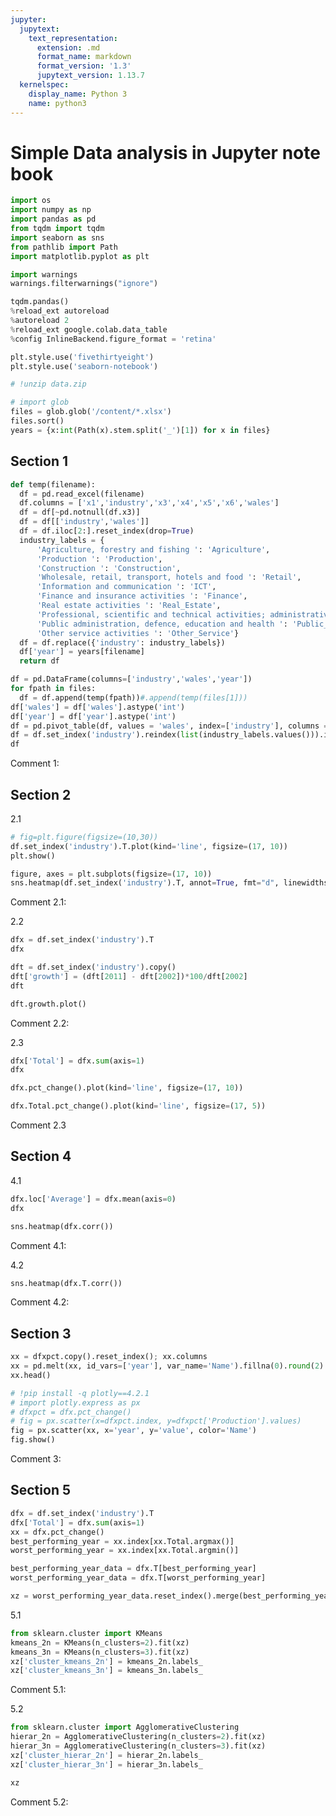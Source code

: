 ```yaml
---
jupyter:
  jupytext:
    text_representation:
      extension: .md
      format_name: markdown
      format_version: '1.3'
      jupytext_version: 1.13.7
  kernelspec:
    display_name: Python 3
    name: python3
---
```


<!-- #region id="8jvk9njivAgx" -->
# Simple Data analysis in Jupyter note book
<!-- #endregion -->

```python id="gdMjKErInABW"
import os
import numpy as np
import pandas as pd
from tqdm import tqdm
import seaborn as sns
from pathlib import Path
import matplotlib.pyplot as plt

import warnings
warnings.filterwarnings("ignore")

tqdm.pandas()
%reload_ext autoreload
%autoreload 2
%reload_ext google.colab.data_table
%config InlineBackend.figure_format = 'retina'

plt.style.use('fivethirtyeight')
plt.style.use('seaborn-notebook')
```

```python id="iH-Db4R9v1MP"
# !unzip data.zip
```

```python id="ur_PuZnTsMVA"
# import glob
files = glob.glob('/content/*.xlsx')
files.sort()
years = {x:int(Path(x).stem.split('_')[1]) for x in files}
```

<!-- #region id="O26Bv8ViLOX0" -->
## Section 1
<!-- #endregion -->

```python id="kh0I7NHJt1ui" colab={"base_uri": "https://localhost:8080/", "height": 299} executionInfo={"status": "ok", "timestamp": 1598513016587, "user_tz": -330, "elapsed": 857, "user": {"displayName": "Sparsh Agarwal", "photoUrl": "", "userId": "13037694610922482904"}} outputId="be7b4715-9041-4dd9-9c9e-95ad486e50ca"
def temp(filename):
  df = pd.read_excel(filename)
  df.columns = ['x1','industry','x3','x4','x5','x6','wales']
  df = df[~pd.notnull(df.x3)]
  df = df[['industry','wales']]
  df = df.iloc[2:].reset_index(drop=True)
  industry_labels = {
      'Agriculture, forestry and fishing ': 'Agriculture',
      'Production ': 'Production',
      'Construction ': 'Construction', 
      'Wholesale, retail, transport, hotels and food ': 'Retail',
      'Information and communication ': 'ICT',
      'Finance and insurance activities ': 'Finance', 
      'Real estate activities ': 'Real_Estate',
      'Professional, scientific and technical activities; administrative and support service activities ': 'Professional_Service',
      'Public administration, defence, education and health ': 'Public_Adminstration',
      'Other service activities ': 'Other_Service'}
  df = df.replace({'industry': industry_labels})
  df['year'] = years[filename]
  return df

df = pd.DataFrame(columns=['industry','wales','year'])
for fpath in files:
  df = df.append(temp(fpath))#.append(temp(files[1]))
df['wales'] = df['wales'].astype('int')
df['year'] = df['year'].astype('int')
df = pd.pivot_table(df, values = 'wales', index=['industry'], columns = 'year').reset_index()
df = df.set_index('industry').reindex(list(industry_labels.values())).iloc[:, ::-1].reset_index()
df
```

<!-- #region id="v_uW-tphet7D" -->
Comment 1: 
<!-- #endregion -->

<!-- #region id="x7dYY1tNLSkF" -->
## Section 2
<!-- #endregion -->

<!-- #region id="5Ag3RDitLVNa" -->
2.1
<!-- #endregion -->

```python id="_pOCqVN8yWi3" colab={"base_uri": "https://localhost:8080/", "height": 645} executionInfo={"status": "ok", "timestamp": 1598513582011, "user_tz": -330, "elapsed": 2658, "user": {"displayName": "Sparsh Agarwal", "photoUrl": "", "userId": "13037694610922482904"}} outputId="27403704-c6ac-4f63-858a-cbc0514ec54b"
# fig=plt.figure(figsize=(10,30))
df.set_index('industry').T.plot(kind='line', figsize=(17, 10))
plt.show()
```

```python id="mMNbLo6m0b4-" colab={"base_uri": "https://localhost:8080/", "height": 757} executionInfo={"status": "ok", "timestamp": 1598513757238, "user_tz": -330, "elapsed": 5257, "user": {"displayName": "Sparsh Agarwal", "photoUrl": "", "userId": "13037694610922482904"}} outputId="2a6dad03-9675-4746-8ec9-ab3efdd144ed"
figure, axes = plt.subplots(figsize=(17, 10))
sns.heatmap(df.set_index('industry').T, annot=True, fmt="d", linewidths=.5, ax=axes, cmap='Blues')
```

<!-- #region id="oyjQAkkJex3E" -->
Comment 2.1: 
<!-- #endregion -->

<!-- #region id="Ls3M1YXBLXY8" -->
2.2
<!-- #endregion -->

```python id="8xYun3xH1hAE" colab={"base_uri": "https://localhost:8080/", "height": 299} executionInfo={"status": "ok", "timestamp": 1598516332006, "user_tz": -330, "elapsed": 1946, "user": {"displayName": "Sparsh Agarwal", "photoUrl": "", "userId": "13037694610922482904"}} outputId="0281c3b9-efec-4bce-da11-8b719e5031d6"
dfx = df.set_index('industry').T
dfx
```

```python id="oGI89khn3LnQ" colab={"base_uri": "https://localhost:8080/", "height": 299} executionInfo={"status": "ok", "timestamp": 1598514402085, "user_tz": -330, "elapsed": 1277, "user": {"displayName": "Sparsh Agarwal", "photoUrl": "", "userId": "13037694610922482904"}} outputId="b8a5e5ac-b4e1-4c4f-e912-f0f85c75a330"
dft = df.set_index('industry').copy()
dft['growth'] = (dft[2011] - dft[2002])*100/dft[2002]
dft
```

```python id="HT3KDGlK3pwB" colab={"base_uri": "https://localhost:8080/", "height": 400} executionInfo={"status": "ok", "timestamp": 1598514746413, "user_tz": -330, "elapsed": 1787, "user": {"displayName": "Sparsh Agarwal", "photoUrl": "", "userId": "13037694610922482904"}} outputId="b701d5ad-92ab-4dcd-d279-d9341aaeed6b"
dft.growth.plot()
```

<!-- #region id="FVVd0yRfe0lF" -->
Comment 2.2: 
<!-- #endregion -->

<!-- #region id="TVBNcCYlLbn2" -->
2.3
<!-- #endregion -->

```python id="7x_pPxff6F_2" colab={"base_uri": "https://localhost:8080/", "height": 299} executionInfo={"status": "ok", "timestamp": 1598516337594, "user_tz": -330, "elapsed": 1268, "user": {"displayName": "Sparsh Agarwal", "photoUrl": "", "userId": "13037694610922482904"}} outputId="c90b7eaa-982a-4be3-fd1a-110347542aa1"
dfx['Total'] = dfx.sum(axis=1)
dfx
```

```python id="aW3SWaBj5CQs" colab={"base_uri": "https://localhost:8080/", "height": 662} executionInfo={"status": "ok", "timestamp": 1598514942958, "user_tz": -330, "elapsed": 5470, "user": {"displayName": "Sparsh Agarwal", "photoUrl": "", "userId": "13037694610922482904"}} outputId="d152e7d4-3444-4628-fe1d-be3c81aa469f"
dfx.pct_change().plot(kind='line', figsize=(17, 10))
```

```python id="AKjnHuVP5Skn" colab={"base_uri": "https://localhost:8080/", "height": 370} executionInfo={"status": "ok", "timestamp": 1598514958152, "user_tz": -330, "elapsed": 1954, "user": {"displayName": "Sparsh Agarwal", "photoUrl": "", "userId": "13037694610922482904"}} outputId="1a63405f-c15a-4449-b8c9-3c5132117676"
dfx.Total.pct_change().plot(kind='line', figsize=(17, 5))
```

<!-- #region id="Oq35dYMblFwO" -->
Comment 2.3

<!-- #endregion -->

<!-- #region id="2W3A3o3wLeCd" -->
## Section 4
<!-- #endregion -->

<!-- #region id="LuGzg4C2Lhsp" -->
4.1
<!-- #endregion -->

```python id="jLc1edHK_gPr" colab={"base_uri": "https://localhost:8080/", "height": 320} executionInfo={"status": "ok", "timestamp": 1598516342301, "user_tz": -330, "elapsed": 1319, "user": {"displayName": "Sparsh Agarwal", "photoUrl": "", "userId": "13037694610922482904"}} outputId="b0a4eebc-f221-424f-c989-7476456967a6"
dfx.loc['Average'] = dfx.mean(axis=0)
dfx
```

```python id="x-HFnCqwAJVV" colab={"base_uri": "https://localhost:8080/", "height": 499} executionInfo={"status": "ok", "timestamp": 1598516484944, "user_tz": -330, "elapsed": 3359, "user": {"displayName": "Sparsh Agarwal", "photoUrl": "", "userId": "13037694610922482904"}} outputId="9c4ac2f0-7694-4ecf-d01a-95d4f8b0c576"
sns.heatmap(dfx.corr())
```

<!-- #region id="iOeH9WcwlNPG" -->
Comment 4.1: 
<!-- #endregion -->

<!-- #region id="DH094CPdLjKj" -->
4.2
<!-- #endregion -->

```python id="e4nhmcFQAqCw" colab={"base_uri": "https://localhost:8080/", "height": 403} executionInfo={"status": "ok", "timestamp": 1598516542595, "user_tz": -330, "elapsed": 2669, "user": {"displayName": "Sparsh Agarwal", "photoUrl": "", "userId": "13037694610922482904"}} outputId="a8927c05-7ce6-49c8-a498-66bdcac6e049"
sns.heatmap(dfx.T.corr())
```

<!-- #region id="0X5lTtA4lQbs" -->
Comment 4.2: 
<!-- #endregion -->

<!-- #region id="SD2D8_5DLlmJ" -->
## Section 3
<!-- #endregion -->

```python id="YrjUlm4L9B4T" colab={"base_uri": "https://localhost:8080/", "height": 194} executionInfo={"status": "ok", "timestamp": 1598516054801, "user_tz": -330, "elapsed": 1180, "user": {"displayName": "Sparsh Agarwal", "photoUrl": "", "userId": "13037694610922482904"}} outputId="6f18c419-134b-4262-e3f8-68f9436c9b6d"
xx = dfxpct.copy().reset_index(); xx.columns
xx = pd.melt(xx, id_vars=['year'], var_name='Name').fillna(0).round(2)
xx.head()
```

```python id="9FVhocij6nD0" colab={"base_uri": "https://localhost:8080/", "height": 617} executionInfo={"status": "ok", "timestamp": 1598516148155, "user_tz": -330, "elapsed": 1212, "user": {"displayName": "Sparsh Agarwal", "photoUrl": "", "userId": "13037694610922482904"}} outputId="163a36c3-b91b-42aa-f7dc-a1972ff1ebd5"
# !pip install -q plotly==4.2.1
# import plotly.express as px
# dfxpct = dfx.pct_change() 
# fig = px.scatter(x=dfxpct.index, y=dfxpct['Production'].values)
fig = px.scatter(xx, x='year', y='value', color='Name')
fig.show()
```

<!-- #region id="s1EfRqVllS6E" -->
Comment 3:
<!-- #endregion -->

<!-- #region id="R34VKozCLony" -->
## Section 5
<!-- #endregion -->

```python id="7D_MTakb8UFO"
dfx = df.set_index('industry').T
dfx['Total'] = dfx.sum(axis=1)
xx = dfx.pct_change()
best_performing_year = xx.index[xx.Total.argmax()]
worst_performing_year = xx.index[xx.Total.argmin()]
```

```python id="nCsfd8msBr3a"
best_performing_year_data = dfx.T[best_performing_year]
worst_performing_year_data = dfx.T[worst_performing_year]
```

```python id="dLsuD61eEhzS"
xz = worst_performing_year_data.reset_index().merge(best_performing_year_data.reset_index()).set_index('industry')
```

<!-- #region id="GP8Lu7DWLsr5" -->
5.1
<!-- #endregion -->

```python id="4ZNQ9P_gCG1R"
from sklearn.cluster import KMeans
kmeans_2n = KMeans(n_clusters=2).fit(xz)
kmeans_3n = KMeans(n_clusters=3).fit(xz)
xz['cluster_kmeans_2n'] = kmeans_2n.labels_
xz['cluster_kmeans_3n'] = kmeans_3n.labels_
```

<!-- #region id="ZonLDDpJla8U" -->
Comment 5.1: 
<!-- #endregion -->

<!-- #region id="tgLK26RoLt31" -->
5.2
<!-- #endregion -->

```python id="p6-J1jh4CIVv"
from sklearn.cluster import AgglomerativeClustering
hierar_2n = AgglomerativeClustering(n_clusters=2).fit(xz)
hierar_3n = AgglomerativeClustering(n_clusters=3).fit(xz)
xz['cluster_hierar_2n'] = hierar_2n.labels_
xz['cluster_hierar_3n'] = hierar_3n.labels_
```

```python id="8vJbcgtjDyWu" colab={"base_uri": "https://localhost:8080/", "height": 320} executionInfo={"status": "ok", "timestamp": 1598517987001, "user_tz": -330, "elapsed": 1480, "user": {"displayName": "Sparsh Agarwal", "photoUrl": "", "userId": "13037694610922482904"}} outputId="c0bca37b-7f4d-4cb1-8783-32cb28afbe7f"
xz
```

<!-- #region id="B3rTrRaLl5Mi" -->
Comment 5.2:
<!-- #endregion -->

